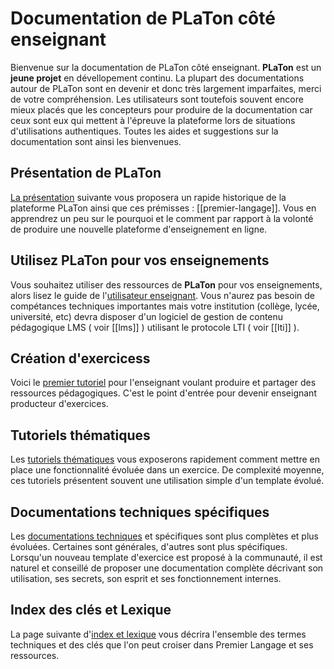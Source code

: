 # Documentation de PLaTon côté enseignant

Bienvenue sur la documentation de PLaTon côté enseignant. **PLaTon** est un **jeune projet**
en dévellopement continu. La plupart des documentations autour de PLaTon sont en 
devenir et donc très largement imparfaites, merci de votre compréhension. Les utilisateurs 
sont toutefois souvent encore mieux placés que les concepteurs pour produire de la 
documentation car ceux sont eux qui mettent à l'épreuve la plateforme lors de 
situations d'utilisations authentiques. Toutes les aides et suggestions sur la documentation 
sont ainsi les bienvenues.


## Présentation de PLaTon

[La présentation](presentation/index.md) suivante vous proposera un rapide historique de la plateforme 
PLaTon ainsi que ces prémisses : [[premier-langage]]. Vous en apprendrez un peu sur le pourquoi et 
le comment par rapport à la volonté de produire une nouvelle plateforme d'enseignement en ligne.


## Utilisez PLaTon pour vos enseignements

Vous souhaitez utiliser des ressources de **PLaTon** pour vos enseignements, alors lisez le guide 
de l'[utilisateur enseignant](use_platon/index.md). Vous n'aurez pas besoin de compétances techniques 
importantes mais votre institution (collège, lycée, université, etc) devra disposer d'un logiciel 
de gestion de contenu pédagogique LMS ( voir [[lms]] ) utilisant le protocole LTI ( voir [[lti]] ).

## Création d'exercicess

Voici le [premier tutoriel](create_exo/index.md) pour l'enseignant voulant produire et partager 
des ressources pédagogiques. C'est le point d'entrée pour devenir enseignant producteur d'exercices.


## Tutoriels thématiques

Les [tutoriels thématiques](thematic_tut/index.md) vous exposerons rapidement comment mettre 
en place une fonctionnalité évoluée dans un exercice. De complexité moyenne, ces tutoriels présentent 
souvent une utilisation simple d'un template évolué.


## Documentations techniques spécifiques

Les [documentations techniques](technic_doc/index.md) et spécifiques sont plus complètes 
et plus évoluées. Certaines sont générales, d'autres sont plus spécifiques. Lorsqu'un nouveau template 
d'exercice est proposé à la communauté, il est naturel et conseillé de proposer une documentation complète 
décrivant son utilisation, ses secrets, son esprit et ses fonctionnement internes.


## Index des clés et Lexique

La page suivante d'[index et lexique](lexique.md) vous décrira l'ensemble des termes techniques 
et des clés que l'on peut croiser dans Premier Langage et ses ressources.

